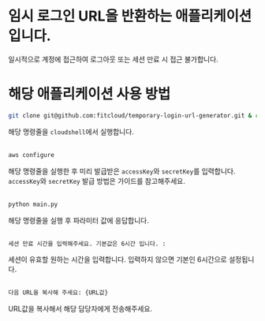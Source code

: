 # 임시 로그인 URL을 반환하는 애플리케이션 입니다.
일시적으로 계정에 접근하여 로그아웃 또는 세션 만료 시 접근 불가합니다.


# 해당 애플리케이션 사용 방법

``` bash
git clone git@github.com:fitcloud/temporary-login-url-generator.git & cd emporary-login-url-generator
```
해당 명령줄을 `cloudshell`에서 실행합니다.
<br><br>
```bash
aws configure
```
해당 명령줄을 실행한 후 미리 발급받은 `accessKey`와 `secretKey`를 입력합니다.<br>
`accessKey`와 `secretKey` 발급 방법은 가이드를 참고해주세요.
<br><br>
```bash
python main.py
```
해당 명령줄을 실행 후 파라미터 값에 응답합니다.
<br><br>
```bash
세션 만료 시간을 입력해주세요. 기본값은 6시간 입니다. : 
```
세션이 유효할 원하는 시간을 입력합니다. 입력하지 않으면 기본인 6시간으로 설정됩니다.
<br><br>
```bash
다음 URL을 복사해 주세요: {URL값}
```
URL값을 복사해서 해당 담당자에게 전송해주세요.<br>

